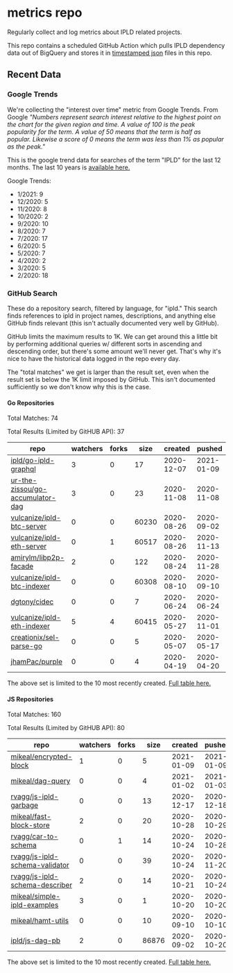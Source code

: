 # metrics repo

Regularly collect and log metrics about IPLD related projects.

This repo contains a scheduled GitHub Action which pulls IPLD dependency data out of BigQuery and stores it 
in [timestamped json](./logs) files in this repo.

## Recent Data

### Google Trends

We're collecting the "interest over time" metric from Google Trends. From Google *"Numbers 
represent search interest relative to the highest point on the chart for the given region and 
time. A value of 100 is the peak popularity for the term. A value of 50 means that the term is 
half as popular. Likewise a score of 0 means the term was less than 1% as popular as the peak."*

This is the google trend data for searches of the term "IPLD" for the
last 12 months. The last 10 years is [available here.](./results/google-trends.md)



Google Trends:
*  1/2021: 9
*  12/2020: 5
*  11/2020: 8
*  10/2020: 2
*  9/2020: 10
*  8/2020: 7
*  7/2020: 17
*  6/2020: 5
*  5/2020: 7
*  4/2020: 2
*  3/2020: 5
*  2/2020: 18

### GitHub Search

These do a repository search, filtered by language, for "ipld." This search
finds references to ipld in project names, descriptions, and anything else
GitHub finds relevant (this isn't actually documented very well by GitHub).

GitHub limits the maximum results to 1K. We can get around this a little bit
by performing additional queries w/ different sorts in ascending and descending
order, but there's some amount we'll never get. That's why it's nice to have
the historical data logged in the repo every day.

The "total matches" we get is larger than the result set, even when the result
set is below the 1K limit imposed by GitHub. This isn't documented sufficiently
so we don't know why this is the case.

#### Go Repositories

Total Matches: 74

Total Results (Limited by GitHUB API): 37

| repo | watchers | forks | size | created | pushed |
| ---- | -------- | ----- | ---- | ------- | ------ |
| [ipld/go-ipld-graphql](https://github.com/ipld/go-ipld-graphql)| 3 | 0 | 17| 2020-12-07 | 2021-01-09 |
| [ur-the-zissou/go-accumulator-dag](https://github.com/ur-the-zissou/go-accumulator-dag)| 3 | 0 | 23| 2020-11-08 | 2020-11-08 |
| [vulcanize/ipld-btc-server](https://github.com/vulcanize/ipld-btc-server)| 0 | 0 | 60230| 2020-08-26 | 2020-09-02 |
| [vulcanize/ipld-eth-server](https://github.com/vulcanize/ipld-eth-server)| 0 | 1 | 60517| 2020-08-26 | 2020-11-13 |
| [amirylm/libp2p-facade](https://github.com/amirylm/libp2p-facade)| 2 | 0 | 122| 2020-08-24 | 2020-11-28 |
| [vulcanize/ipld-btc-indexer](https://github.com/vulcanize/ipld-btc-indexer)| 0 | 0 | 60308| 2020-08-10 | 2020-09-10 |
| [dgtony/cidec](https://github.com/dgtony/cidec)| 0 | 0 | 7| 2020-06-24 | 2020-06-24 |
| [vulcanize/ipld-eth-indexer](https://github.com/vulcanize/ipld-eth-indexer)| 5 | 4 | 60415| 2020-05-27 | 2020-11-01 |
| [creationix/sel-parse-go](https://github.com/creationix/sel-parse-go)| 0 | 0 | 5| 2020-05-07 | 2020-05-17 |
| [jhamPac/purple](https://github.com/jhamPac/purple)| 0 | 0 | 4| 2020-04-19 | 2020-04-20 |


The above set is limited to the 10 most recently created. 
[Full table here.](./results/repo_search_go.md)

#### JS Repositories

Total Matches: 160

Total Results (Limited by GitHUB API): 80

| repo | watchers | forks | size | created | pushed |
| ---- | -------- | ----- | ---- | ------- | ------ |
| [mikeal/encrypted-block](https://github.com/mikeal/encrypted-block)| 1 | 0 | 5| 2021-01-09 | 2021-01-09 |
| [mikeal/dag-query](https://github.com/mikeal/dag-query)| 0 | 0 | 4| 2021-01-02 | 2021-01-03 |
| [rvagg/js-ipld-garbage](https://github.com/rvagg/js-ipld-garbage)| 0 | 0 | 13| 2020-12-17 | 2020-12-18 |
| [mikeal/fast-block-store](https://github.com/mikeal/fast-block-store)| 2 | 0 | 20| 2020-10-28 | 2020-10-29 |
| [rvagg/car-to-schema](https://github.com/rvagg/car-to-schema)| 0 | 1 | 14| 2020-10-24 | 2020-10-28 |
| [rvagg/js-ipld-schema-validator](https://github.com/rvagg/js-ipld-schema-validator)| 0 | 0 | 39| 2020-10-24 | 2020-11-20 |
| [rvagg/js-ipld-schema-describer](https://github.com/rvagg/js-ipld-schema-describer)| 2 | 0 | 14| 2020-10-21 | 2020-10-24 |
| [mikeal/simple-ipld-examples](https://github.com/mikeal/simple-ipld-examples)| 3 | 0 | 1| 2020-10-20 | 2020-10-20 |
| [mikeal/hamt-utils](https://github.com/mikeal/hamt-utils)| 0 | 0 | 10| 2020-09-10 | 2020-10-10 |
| [ipld/js-dag-pb](https://github.com/ipld/js-dag-pb)| 2 | 0 | 86876| 2020-09-02 | 2020-10-20 |


The above set is limited to the 10 most recently created. 
[Full table here.](./results/repo_search_js.md)
